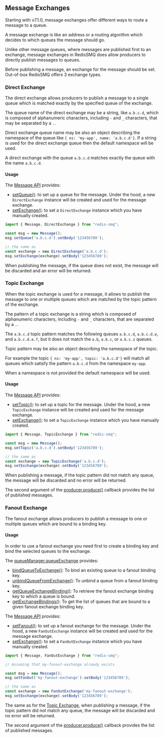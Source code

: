 ## Message Exchanges

Starting with v7.1.0, message exchanges offer different ways to route a message to a queue.

A message exchange is like an address or a routing algorithm which decides to which queues the message should go.

Unlike other message queues, where messages are published first to an exchange, message exchanges in RedisSMQ does 
allow producers to directly publish messages to queues. 

Before publishing a message, an exchange for the message should be set. Out-of-box RedisSMQ offers 3 exchange types.

### Direct Exchange

The direct exchange allows producers to publish a message to a single queue which is matched exactly by the specified queue of the exchange.

The queue name of the direct exchange may be a string, like `a.b.c.d`, which is composed of alphanumeric characters, including `-` and `_` characters, that may be separated by a `.`. 

Direct exchange queue name may be also an object describing the namespace of the queue like `{ ns: 'my-app', name: 'a.b.c.d'}`. If a string is used for the direct exchange queue then the default namespace will be used.

A direct exchange with the queue `a.b.c.d` matches exactly the queue with the name `a.b.c.d`.

#### Usage

The [Message API](/docs/api/message.md) provides:

- [setQueue()](/docs/api/message.md#messageprototypesetqueue): to set up a queue for the message. Under the hood, a new `DirectExchange` instance will be created and used for the message exchange.
- [setExchange()](/docs/api/message.md#messageprototypesetexchange): to set a `DirectExchange` instance which you have manually created.

```typescript
import { Message, DirectExchange } from "redis-smq";

const msg = new Message();
msg.setQueue('a.b.c.d').setBody('123456789');

// the same as
const exchange = new DirectExchange('a.b.c.d');
msg.setExchange(exchange).setBody('123456789');
```

When publishing the message, if the queue does not exist, the message will be discarded and an error will be returned.

### Topic Exchange

When the topic exchange is used for a message, it allows to publish the message to one or multiple queues which are matched by the topic pattern of the exchange.

The pattern of a topic exchange is a string which is composed of alphanumeric characters, including `-` and `_` characters, that are separated by a `.`.

The `a.b.c.d` topic pattern matches the following queues `a.b.c.d`, `a.b.c.d.e`, and `a.b.c.d.e.f`, but it does not match the `a.b`, `a.b.c`, or `a.b.c.z` queues.

Topic pattern may be also an object describing the namespace of the topic. 

For example the topic `{ ns: 'my-app', topic: 'a.b.c.d'}` will match all queues which satisfy the pattern `a.b.c.d` from the namespace `my-app`.

When a namespace is not provided the default namespace will be used.

#### Usage

The [Message API](/docs/api/message.md) provides:

- [setTopic()](/docs/api/message.md#messageprototypesettopic): to set up a topic for the message. Under the hood, a new `TopicExchange` instance will be created and used for the message exchange.
- [setExchange()](/docs/api/message.md#messageprototypesetexchange): to set a `TopicExchange` instance which you have manually created.

```typescript
import { Message, TopicExchange } from "redis-smq";

const msg = new Message();
msg.setTopic('a.b.c.d').setBody('123456789');

// the same as
const exchange = new TopicExchange('a.b.c.d');
msg.setExchange(exchange).setBody('123456789');
```

When publishing a message, if the topic pattern did not match any queue, the message will be discarded and no error will be returned.

The second argument of the [producer.produce()](/docs/api/producer.md#producerprototypeproduce) callback provides the list of published messages. 

### Fanout Exchange

The fanout exchange allows producers to publish a message to one or multiple queues which are bound to a binding key.

#### Usage

In order to use a fanout exchange you need first to create a binding key and bind the selected queues to the exchange.

The [queueManager.queueExchange](/docs/api/queue-manager.md#queuemanagerprototypequeueexchange) provides:

- [bindQueueToExchange()](/docs/api/queue-manager.md#queuemanagerprototypebindqueuetoexchange): To bind an existing queue to a fanout binding key.
- [unbindQueueFromExchange()](/docs/api/queue-manager.md#queuemanagerprototypeunbindqueuefromexchange): To unbind a queue from a fanout binding key.
- [getQueueExchangeBinding()](/docs/api/queue-manager.md#queuemanagerprototypegetqueueexchangebinding): To retrieve the fanout exchange binding key to which a queue is bound.
- [getExchangeBindings()](/docs/api/queue-manager.md#queuemanagerprototypegetexchangebindings): To get the list of queues that are bound to a given fanout exchange binding key. 

The [Message API](/docs/api/message.md) provides:

- [setFanout()](/docs/api/message.md#messageprototypesetfanout): to set up a fanout exchange for the message. Under the hood, a new `FanOutExchange` instance will be created and used for the message exchange.
- [setExchange()](/docs/api/message.md#messageprototypesetexchange): to set a `FanOutExchange` instance which you have manually created.

```typescript
import { Message, FanOutExchange } from "redis-smq";

// Assuming that my-fanout-exchange already exists

const msg = new Message();
msg.setFanOut('my-fanout-exchange').setBody('123456789');

// the same as
const exchange = new FanOutExchange('my-fanout-exchange');
msg.setExchange(exchange).setBody('123456789');
```

The same as for the [Topic Exchange](#topic-exchange), when publishing a message, if the topic pattern did not match any queue, the message will be discarded and no error will be returned.

The second argument of the [producer.produce()](/docs/api/producer.md#producerprototypeproduce) callback provides the list of published messages. 
